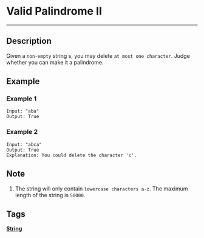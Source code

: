 # Valid Palindrome II
-----
## Description
Given a `non-empty` string s, you may delete `at most one character`. Judge whether you can make it a palindrome.

## Example
### Example 1
```
Input: "aba"
Output: True
```

### Example 2
```
Input: "abca"
Output: True
Explanation: You could delete the character 'c'.
```

## Note
1. The string will only contain `lowercase characters a-z`. The maximum length of the string is `50000`.

## Tags
**[String](https://leetcode.com/tag/string)**
